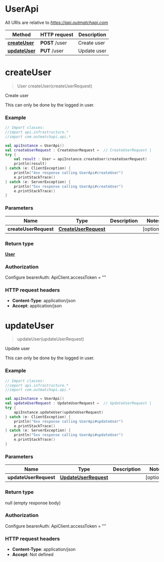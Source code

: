 # UserApi

All URIs are relative to *https://api.outmatchapi.com*

Method | HTTP request | Description
------------- | ------------- | -------------
[**createUser**](UserApi.md#createUser) | **POST** /user | Create user
[**updateUser**](UserApi.md#updateUser) | **PUT** /user | Update user


<a name="createUser"></a>
# **createUser**
> User createUser(createUserRequest)

Create user

This can only be done by the logged in user.

### Example
```kotlin
// Import classes:
//import api.infrastructure.*
//import com.outmatchapi.api.*

val apiInstance = UserApi()
val createUserRequest : CreateUserRequest =  // CreateUserRequest | 
try {
    val result : User = apiInstance.createUser(createUserRequest)
    println(result)
} catch (e: ClientException) {
    println("4xx response calling UserApi#createUser")
    e.printStackTrace()
} catch (e: ServerException) {
    println("5xx response calling UserApi#createUser")
    e.printStackTrace()
}
```

### Parameters

Name | Type | Description  | Notes
------------- | ------------- | ------------- | -------------
 **createUserRequest** | [**CreateUserRequest**](CreateUserRequest.md)|  | [optional]

### Return type

[**User**](User.md)

### Authorization


Configure bearerAuth:
    ApiClient.accessToken = ""

### HTTP request headers

 - **Content-Type**: application/json
 - **Accept**: application/json

<a name="updateUser"></a>
# **updateUser**
> updateUser(updateUserRequest)

Update user

This can only be done by the logged in user.

### Example
```kotlin
// Import classes:
//import api.infrastructure.*
//import com.outmatchapi.api.*

val apiInstance = UserApi()
val updateUserRequest : UpdateUserRequest =  // UpdateUserRequest | 
try {
    apiInstance.updateUser(updateUserRequest)
} catch (e: ClientException) {
    println("4xx response calling UserApi#updateUser")
    e.printStackTrace()
} catch (e: ServerException) {
    println("5xx response calling UserApi#updateUser")
    e.printStackTrace()
}
```

### Parameters

Name | Type | Description  | Notes
------------- | ------------- | ------------- | -------------
 **updateUserRequest** | [**UpdateUserRequest**](UpdateUserRequest.md)|  | [optional]

### Return type

null (empty response body)

### Authorization


Configure bearerAuth:
    ApiClient.accessToken = ""

### HTTP request headers

 - **Content-Type**: application/json
 - **Accept**: Not defined


